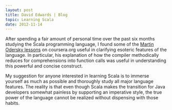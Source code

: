 ```yaml
---
layout: post
title: David Edwards | Blog
topic: Learning Scala
date: 2012-11-14
---
```

After spending a fair amount of personal time over the past six months studying the Scala programming language, I found some of
the [Martin Odersky lessons](https://www.coursera.org/course/progfun) on coursera.org useful in clarifying esoteric features of
the language. In particular, his explanation of how the compiler methodically reduces for comprehensions into function calls was
useful in understanding this powerful and concise construct.

My suggestion for anyone interested in learning Scala is to immerse yourself as much as possible and thoroughly study all major
language features. The reality is that even though Scala makes the transition for Java developers somewhat painless by
supporting an imperative style, the true power of the language cannot be realized without dispensing with those habits.
